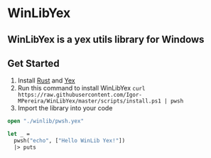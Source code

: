 # WinLibYex

## WinLibYex is a yex utils library for Windows

## Get Started

1. Install [Rust](https://www.rust-lang.org/tools/install) and [Yex](https://yxqsnz.github.io/yex-docs/#yex-installation)
2. Run this command to install WinLibYex `curl https://raw.githubusercontent.com/Igor-MPereira/WinLibYex/master/scripts/install.ps1 | pwsh`
3. Import the library into your code
```ml
open "./winlib/pwsh.yex"

let _ = 
  pwsh("echo", ["Hello WinLib Yex!"])
  |> puts
```
